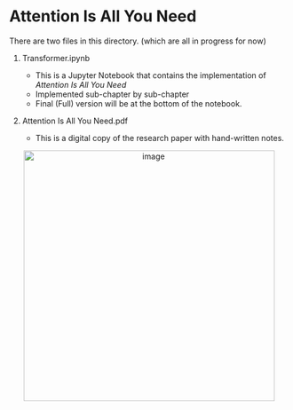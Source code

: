 # Attention Is All You Need

There are two files in this directory. (which are all in progress for now)<br>

1. Transformer.ipynb
   - This is a Jupyter Notebook that contains the implementation of *Attention Is All You Need* <br>
   - Implemented sub-chapter by sub-chapter
   - Final (Full) version will be at the bottom of the notebook.

2. Attention Is All You Need.pdf
   - This is a digital copy of the research paper with hand-written notes.

<p align="center">
   <img width="452" alt="image" src="https://github.com/jasonheesanglee/theoretical_study/assets/123557477/4aedd0a6-61c6-44c3-bd0d-9dca890247c8">
</p>
